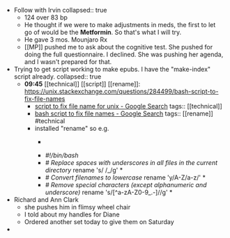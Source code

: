 - Follow with Irvin
  collapsed:: true
	- 124 over 83 bp
	- He thought if we were to make adjustments in meds, the first to let go of would be the **Metformin**.  So that's what I will try.
	- He gave 3 mos. Mounjaro Rx
	- [[MP]] pushed me to ask about the cognitive test. She pushed for doing the full questionnaire. I declined. She was pushing her agenda, and I wasn't prepared for that.
- Trying to get script working to make epubs. I have the  "make-index" script already.
  collapsed:: true
	- **09:45** [[technical]] [[script]] [[rename]]:   https://unix.stackexchange.com/questions/284499/bash-script-to-fix-file-names
		- [script to fix file name for unix - Google Search](https://www.google.com/search?q=script+to+fix+file+name+for+unix&sca_esv=fa545b2fcd0b4c1a&rlz=1CAVMHK_enCA1169&sxsrf=AE3TifMZhmgYiL-H7rPCyh2Y500SP07TTw%3A1755089207505&ei=N4mcaN_CHoGVwbkPjJOvuAI&ved=0ahUKEwifuozm6IePAxWBSjABHYzJCycQ4dUDCBA&uact=5&oq=script+to+fix+file+name+for+unix&gs_lp=Egxnd3Mtd2l6LXNlcnAiIHNjcmlwdCB0byBmaXggZmlsZSBuYW1lIGZvciB1bml4MgUQIRigATIFECEYoAEyBRAhGKABMgUQIRigATIFECEYoAEyBRAhGJ8FMgUQIRifBTIFECEYnwVIo4gBUK5wWO2DAXABeACQAQCYAbcBoAGbC6oBBDAuMTC4AQPIAQD4AQGYAgqgArMKwgIKEAAYsAMY1gQYR8ICBhAAGBYYHsICCxAAGIAEGIYDGIoFwgIFEAAY7wXCAggQABiiBBiJBcICCBAAGIAEGKIEwgIHECEYoAEYCsICBRAhGKsCmAMAiAYBkAYIkgcDMS45oAecRbIHAzAuObgHqQrCBwUyLTkuMcgHNA&sclient=gws-wiz-serp)
		  tags:: [[technical]]
		- [bash script to fix file names - Google Search](https://www.google.com/search?q=bash+script+to+fix+file+names&rlz=1CAVMHK_enCA1169&oq=bash+script+to+fix+file+names&gs_lcrp=EgZjaHJvbWUyBggAEEUYOTIGCAEQRRg80gEJMTEzMDRqMGo3qAIAsAIA&sourceid=chrome&ie=UTF-8)
		  tags:: [[rename]] #technical
		- installed "rename" so e.g.
			- >
			- *#!/bin/bash*
			- *# Replace spaces with underscores in all files in the current directory*
			  rename 's/ /_/g' *
			- *# Convert filenames to lowercase*
			  rename 'y/A-Z/a-z/' *
			- *# Remove special characters (except alphanumeric and underscore)*
			  rename 's/[^a-zA-Z0-9_.-]//g' *
- Richard and Ann Clark
	- she pushes him in flimsy wheel chair
	- I told about my handles for Diane
	- Ordered another set today to give them on Saturday
-